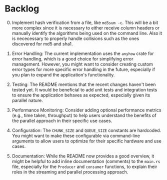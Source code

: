 # Backlog

0. Implement hash verification from a file, like `md5sum -c`. This will be a bit more complex since it is necessary to either receive column headers or manually identify the algorithms being used on the command line. Also it is nececessary to properly handle collisions such as the ones discovered for md5 and sha1.

1. Error Handling: The current implementation uses the `anyhow` crate for error handling, which is a good choice for simplifying error management. However, you might want to consider creating custom error types for more specific error handling in the future, especially if you plan to expand the application's functionality.

2. Testing: The README mentions that the recent changes haven't been tested yet. It would be beneficial to add unit tests and integration tests to ensure the application behaves as expected, especially given its parallel nature.

3. Performance Monitoring: Consider adding optional performance metrics (e.g., time taken, throughput) to help users understand the benefits of the parallel approach in their specific use cases.

4. Configuration: The `CHUNK_SIZE` and `QUEUE_SIZE` constants are hardcoded. You might want to make these configurable via command-line arguments to allow users to optimize for their specific hardware and use cases.

5. Documentation: While the README now provides a good overview, it might be helpful to add inline documentation (comments) to the `main.rs` file, especially for the `Producer` and `consumer` functions, to explain their roles in the streaming and parallel processing approach.
